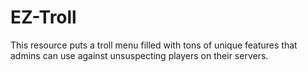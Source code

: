 # EZ-Troll
This resource puts a troll menu filled with tons of unique features that admins can use against unsuspecting players on their servers.

